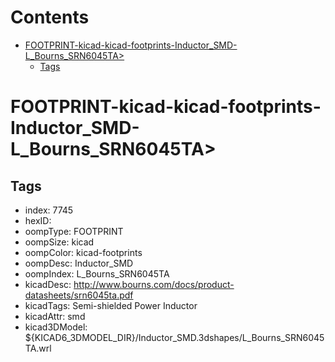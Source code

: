 



Contents
========

* [FOOTPRINT-kicad-kicad-footprints-Inductor_SMD-L_Bourns_SRN6045TA>](#footprint-kicad-kicad-footprints-inductor_smd-l_bourns_srn6045ta)
	* [Tags](#tags)

# FOOTPRINT-kicad-kicad-footprints-Inductor_SMD-L_Bourns_SRN6045TA>

## Tags

- index: 7745
- hexID: 
- oompType: FOOTPRINT
- oompSize: kicad
- oompColor: kicad-footprints
- oompDesc: Inductor_SMD
- oompIndex: L_Bourns_SRN6045TA
- kicadDesc: http://www.bourns.com/docs/product-datasheets/srn6045ta.pdf
- kicadTags: Semi-shielded Power Inductor
- kicadAttr: smd
- kicad3DModel: ${KICAD6_3DMODEL_DIR}/Inductor_SMD.3dshapes/L_Bourns_SRN6045TA.wrl
